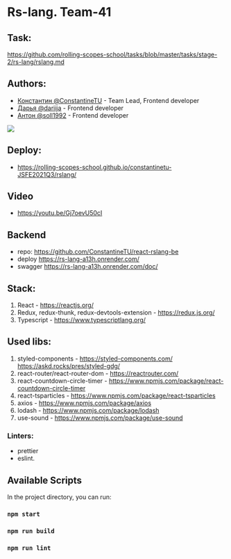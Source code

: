 # Rs-lang. Team-41

## Task: 
https://github.com/rolling-scopes-school/tasks/blob/master/tasks/stage-2/rs-lang/rslang.md

## Authors:
- [Константин @ConstantineTU](https://github.com/ConstantineTU) - Team Lead, Frontend developer
- [Дарья @dariija](https://github.com/dariija) - Frontend developer
- [Антон @soll1992](https://github.com/soll1992) - Frontend developer

![](https://user-images.githubusercontent.com/76487981/155051095-fb637a2f-8366-4172-b7da-3d3d540d539a.png)
## Deploy: 
- https://rolling-scopes-school.github.io/constantinetu-JSFE2021Q3/rslang/

## Video
- https://youtu.be/Gj7oevU50cI 

## Backend 
- repo: https://github.com/ConstantineTU/react-rslang-be
- deploy https://rs-lang-a13h.onrender.com/
- swagger https://rs-lang-a13h.onrender.com/doc/

## Stack:  
1. React - https://reactjs.org/  
2. Redux, redux-thunk, redux-devtools-extension - https://redux.js.org/  
3. Typescript - https://www.typescriptlang.org/

## Used libs:  
1. styled-components - https://styled-components.com/ https://askd.rocks/pres/styled-gdg/  
2. react-router/react-router-dom - https://reactrouter.com/  
3. react-countdown-circle-timer - https://www.npmjs.com/package/react-countdown-circle-timer
4. react-tsparticles - https://www.npmjs.com/package/react-tsparticles
5. axios - https://www.npmjs.com/package/axios
6. lodash - https://www.npmjs.com/package/lodash
7. use-sound - https://www.npmjs.com/package/use-sound

### Linters:
- prettier
- eslint.

## Available Scripts

In the project directory, you can run:

### `npm start`

### `npm run build`

### `npm run lint`
